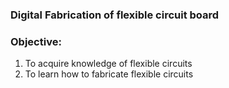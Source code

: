 ### Digital Fabrication of flexible circuit board

### Objective:
1. To acquire knowledge of flexible circuits
2. To learn how to fabricate flexible circuits
